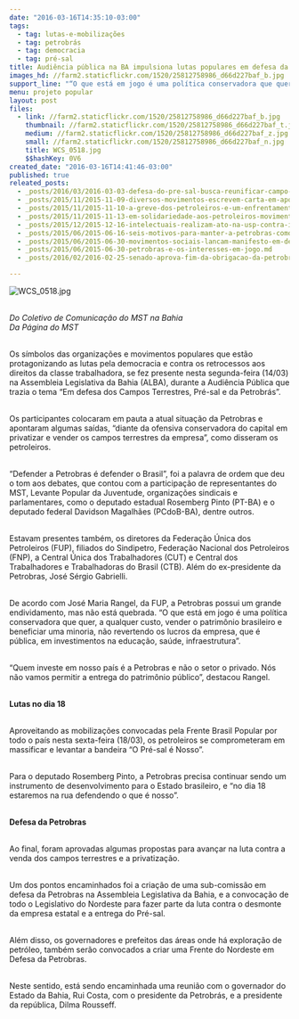 ```yaml
---
date: "2016-03-16T14:35:10-03:00"
tags:
  - tag: lutas-e-mobilizações
  - tag: petrobrás
  - tag: democracia
  - tag: pré-sal
title: Audiência pública na BA impulsiona lutas populares em defesa da Petrobras
images_hd: //farm2.staticflickr.com/1520/25812758986_d66d227baf_b.jpg
support_line: "“O que está em jogo é uma política conservadora que quer vender o patrimônio brasileiro e beneficiar uma minoria”, disse Rangel, da FUP.\n"
menu: projeto popular
layout: post
files:
  - link: //farm2.staticflickr.com/1520/25812758986_d66d227baf_b.jpg
    thumbnail: //farm2.staticflickr.com/1520/25812758986_d66d227baf_t.jpg
    medium: //farm2.staticflickr.com/1520/25812758986_d66d227baf_z.jpg
    small: //farm2.staticflickr.com/1520/25812758986_d66d227baf_n.jpg
    title: WCS_0518.jpg
    $$hashKey: 0V6
created_date: "2016-03-16T14:41:46-03:00"
published: true
releated_posts:
  - _posts/2016/03/2016-03-03-defesa-do-pre-sal-busca-reunificar-campo-popular.md
  - _posts/2015/11/2015-11-09-diversos-movimentos-escrevem-carta-em-apoio-a-greve-dos-petroleiros.md
  - _posts/2015/11/2015-11-10-a-greve-dos-petroleiros-e-um-enfrentamento-ao-capital-internacional.md
  - _posts/2015/11/2015-11-13-em-solidariedade-aos-petroleiros-movimentos-ocupam-ministerio-de-minas-e-energia.md
  - _posts/2015/12/2015-12-16-intelectuais-realizam-ato-na-usp-contra-impeachment-de-dilma-rousseff.md
  - _posts/2015/06/2015-06-16-seis-motivos-para-manter-a-petrobras-como-operadora-unica-na-area-do-pre-sal.md
  - _posts/2015/06/2015-06-30-movimentos-sociais-lancam-manifesto-em-defesa-da-petrobras.md
  - _posts/2015/06/2015-06-30-petrobras-e-os-interesses-em-jogo.md
  - _posts/2016/02/2016-02-25-senado-aprova-fim-da-obrigacao-da-petrobras-para-explorar-todos-os-blocos-do-pre-sal.md

---
```

<p><img alt="WCS_0518.jpg" src="//farm2.staticflickr.com/1520/25812758986_d66d227baf_b.jpg" /></p>

<p><br />
<em>Do&nbsp;Coletivo de Comunica&ccedil;&atilde;o do MST na Bahia<br />
Da P&aacute;gina do MST</em></p>

<p><br />
Os s&iacute;mbolos das&nbsp;organiza&ccedil;&otilde;es e movimentos populares que est&atilde;o protagonizando as lutas pela democracia e contra os retrocessos aos direitos da classe trabalhadora, se fez presente nesta segunda-feira (14/03) na Assembleia Legislativa da Bahia (ALBA), durante a Audi&ecirc;ncia P&uacute;blica que trazia o tema &ldquo;Em defesa dos Campos Terrestres, Pr&eacute;-sal e da Petrobr&aacute;s&rdquo;.&nbsp;</p>

<p><br />
Os participantes colocaram em pauta a atual situa&ccedil;&atilde;o da Petrobras e apontaram algumas sa&iacute;das, &ldquo;diante da ofensiva conservadora do capital em privatizar e vender os campos terrestres da empresa&rdquo;, como disseram os petroleiros.</p>

<p><br />
&ldquo;Defender a Petrobras &eacute; defender o Brasil&rdquo;, foi a palavra de ordem que deu o tom aos debates, que contou com a participa&ccedil;&atilde;o de representantes do MST, Levante Popular da Juventude, organiza&ccedil;&otilde;es sindicais e parlamentares, como o deputado estadual Rosemberg Pinto (PT-BA) e o deputado federal Davidson Magalh&atilde;es (PCdoB-BA), dentre outros.&nbsp;</p>

<p><br />
Estavam presentes tamb&eacute;m, os diretores da Federa&ccedil;&atilde;o &Uacute;nica dos Petroleiros (FUP), filiados do Sindipetro, Federa&ccedil;&atilde;o Nacional dos Petroleiros (FNP), a Central &Uacute;nica dos Trabalhadores (CUT) e Central dos Trabalhadores e Trabalhadoras do Brasil (CTB). Al&eacute;m do ex-presidente da Petrobras, Jos&eacute; S&eacute;rgio Gabrielli.</p>

<p><br />
De acordo com Jos&eacute; Maria Rangel, da FUP, a Petrobras possui&nbsp;um grande endividamento, mas n&atilde;o est&aacute; quebrada. &ldquo;O que est&aacute; em jogo &eacute; uma pol&iacute;tica conservadora que quer, a qualquer custo, vender o patrim&ocirc;nio brasileiro e beneficiar uma minoria, n&atilde;o revertendo os lucros da empresa, que &eacute; p&uacute;blica, em investimentos na educa&ccedil;&atilde;o, sa&uacute;de, infraestrutura&rdquo;.&nbsp;</p>

<p><br />
&ldquo;Quem investe em nosso pa&iacute;s &eacute; a Petrobras e n&atilde;o o setor o privado. N&oacute;s n&atilde;o vamos permitir a entrega do patrim&ocirc;nio p&uacute;blico&rdquo;, destacou Rangel.</p>

<p><br />
<strong>Lutas no dia 18</strong></p>

<p><br />
Aproveitando as mobiliza&ccedil;&otilde;es convocadas pela Frente Brasil Popular por todo o pa&iacute;s nesta sexta-feira (18/03), os petroleiros se comprometeram em massificar e levantar a bandeira &ldquo;O Pr&eacute;-sal &eacute; Nosso&rdquo;.&nbsp;</p>

<p><br />
Para o deputado Rosemberg Pinto, a Petrobras precisa continuar sendo um instrumento de desenvolvimento para o Estado brasileiro, e &ldquo;no dia 18 estaremos na rua defendendo o que &eacute; nosso&rdquo;.&nbsp;</p>

<p><br />
<strong>Defesa da Petrobras</strong></p>

<p><br />
Ao final, foram aprovadas algumas propostas para avan&ccedil;ar na luta contra a venda dos campos terrestres e a privatiza&ccedil;&atilde;o.&nbsp;</p>

<p><br />
Um dos pontos encaminhados foi a cria&ccedil;&atilde;o de uma sub-comiss&atilde;o em defesa da Petrobras na Assembleia Legislativa da Bahia, e a convoca&ccedil;&atilde;o de todo o Legislativo do Nordeste para fazer parte da luta contra o desmonte da empresa estatal e a entrega do Pr&eacute;-sal.</p>

<p><br />
Al&eacute;m disso, os governadores e prefeitos das &aacute;reas onde h&aacute; explora&ccedil;&atilde;o de petr&oacute;leo, tamb&eacute;m ser&atilde;o convocados a criar uma Frente do Nordeste em Defesa da Petrobras.&nbsp;</p>

<p><br />
Neste sentido, est&aacute; sendo encaminhada uma reuni&atilde;o com o governador do Estado da Bahia, Rui Costa, com o presidente da Petrobr&aacute;s, e a presidente da rep&uacute;blica, Dilma Rousseff.</p>
